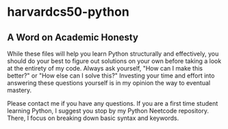 # harvardcs50-python

## A Word on Academic Honesty

While these files will help you learn Python structurally and effectively, you should do your best to figure out solutions on your own before taking a look at the entirety of my code. Always ask yourself, "How can I make this better?" or "How else can I solve this?" Investing your time and effort into answering these questions yourself is in my opinion the way to eventual mastery.

Please contact me if you have any questions. If you are a first time student learning Python, I suggest you stop by my Python Neetcode repository. There, I focus on breaking down basic syntax and keywords.
